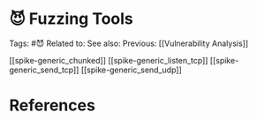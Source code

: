 # 😈 Fuzzing Tools

Tags: #😈
Related to: 
See also: 
Previous: [[Vulnerability Analysis]]

[[spike-generic_chunked]]
[[spike-generic_listen_tcp]]
[[spike-generic_send_tcp]]
[[spike-generic_send_udp]]

# References